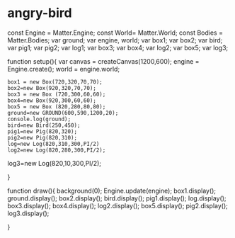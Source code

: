 # angry-bird
const Engine = Matter.Engine;
const World= Matter.World;
const Bodies = Matter.Bodies;
var ground;
var engine, world;
var box1;
var box2;
var bird;
var pig1;
var pig2;
var log1;
var box3;
var box4;
var log2;
var box5;
var log3;


function setup(){
    var canvas = createCanvas(1200,600);
    engine = Engine.create();
    world = engine.world;


    box1 = new Box(720,320,70,70);
    box2=new Box(920,320,70,70);
    box3 = new Box (720,300,60,60);
    box4=new Box(920,300,60,60);
    box5 = new Box (820,280,80,80);
    ground=new GROUND(600,590,1200,20);
    console.log(ground);
    bird=new Bird(250,450);
    pig1=new Pig(820,320);
    pig2=new Pig(820,310);
    log=new Log(820,310,300,PI/2)
    log2=new Log(820,280,300,PI/2);
 log3=new Log(820,10,300,PI/2);

  

    

}

function draw(){
    background(0);
    Engine.update(engine);
    box1.display();
    ground.display();
    box2.display();
    bird.display();
    pig1.display();
    log.display();
    box3.display();
    box4.display();
    log2.display();
    box5.display();
    pig2.display();
   log3.display();
   
}
